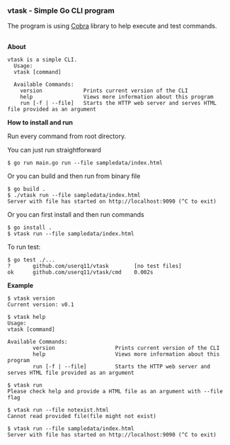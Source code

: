 ### vtask - Simple Go CLI program

The program is using [Cobra](https://github.com/spf13/cobra) library to help execute and test commands.

##

**About**

```
vtask is a simple CLI.
  Usage:
  vtask [command]

  Available Commands:
    version             Prints current version of the CLI
    help                Views more information about this program
    run [-f | --file]   Starts the HTTP web server and serves HTML file provided as an argument
```

**How to install and run**

Run every command from root directory.

You can just run straightforward

```
$ go run main.go run --file sampledata/index.html
```

Or you can build and then run from binary file

```
$ go build .
$ ./vtask run --file sampledata/index.html
Server with file has started on http://localhost:9090 (^C to exit)
```

Or you can first install and then run commands

```
$ go install .
$ vtask run --file sampledata/index.html
```

To run test:

```
$ go test ./...
?       github.com/userq11/vtask        [no test files]
ok      github.com/userq11/vtask/cmd    0.002s
```

**Example**

```
$ vtask version
Current version: v0.1

$ vtask help
Usage:
vtask [command]

Available Commands:
        version                   Prints current version of the CLI
        help                      Views more information about this program
        run [-f | --file]         Starts the HTTP web server and serves HTML file provided as an argument

$ vtask run
Please check help and provide a HTML file as an argument with --file flag

$ vtask run --file notexist.html
Cannot read provided file(file might not exist)

$ vtask run --file sampledata/index.html
Server with file has started on http://localhost:9090 (^C to exit)
```
